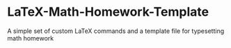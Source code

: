 # LaTeX-Math-Homework-Template
A simple set of custom LaTeX commands and a template file for typesetting math homework
